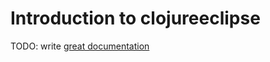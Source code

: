 # Introduction to clojureeclipse

TODO: write [great documentation](http://jacobian.org/writing/what-to-write/)
